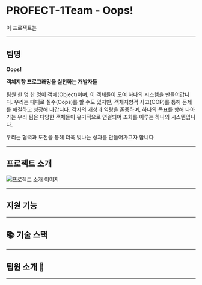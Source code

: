 # PROFECT-1Team - Oops!

이 프로젝트는 

---

## 팀명

**Oops!**

**객체지향 프로그래밍을 실천하는 개발자들**

팀원 한 명 한 명이 객체(Object)이며, 이 객체들이 모여 하나의 시스템을 만들어갑니다.
우리는 때때로 실수(Oops)를 할 수도 있지만, 객체지향적 사고(OOP)를 통해 문제를 해결하고 성장해 나갑니다. 각자의 개성과 역량을 존중하며, 하나의 목표를 향해 나아가는 우리 팀은 다양한 객체들이 유기적으로 연결되어 조화를 이루는 하나의 시스템입니다.

우리는 협력과 도전을 통해 더욱 빛나는 성과를 만들어가고자 합니다

---

## 프로젝트 소개


![프로젝트 소개 이미지](./images/)

---

## 지원 기능

  
---

## 📚 기술 스택

 
---

## 팀원 소개 :busts_in_silhouette:

---
